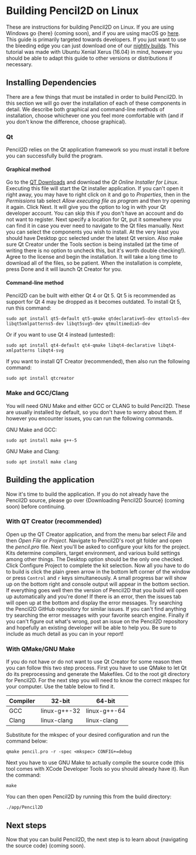 # Building Pencil2D on Linux

These are instructions for building Pencil2D on Linux. If you are using Windows go {here} (coming soon), and if you are using macOS go [here](https://github.com/pencil2d/pencil/blob/master/docs/build_mac.md). This guide is primarily targeted towards developers. If you just want to use the bleeding edge you can just download one of our [nightly builds](https://drive.google.com/drive/folders/0BxdcdOiOmg-CcWhLazdKR1oydHM). This tutorial was made with Ubuntu Xenial Xerus (16.04) in mind, however you should be able to adapt this guide to other versions or distributions if necessary.

## Installing Dependencies

There are a few things that must be installed in order to build Pencil2D. In this section we will go over the installation of each of these components in detail. We describe both graphical and command-line methods of installation, choose whichever one you feel more comfortable with (and if you don't know the difference, choose graphical).

### Qt

Pencil2D relies on the Qt application framework so you must install it before you can successfully build the program.

#### Graphical method

Go to the [QT Downloads](https://www.qt.io/download-open-source/) and download the *Qt Online Installer for Linux*. Executing this file will start the Qt installer application. If you can't open it right away, you may have to right click on it and go to *Properties*, then in the *Permissions* tab select *Allow executing file as program* and then try opening it again. Click Next. It will give you the option to log in with your Qt developer account. You can skip this if you don't have an account and do not want to register. Next specify a location for Qt, put it somewhere you can find it in case you ever need to navigate to the Qt files manually. Next you can select the components you wish to install. At the very least you should have Desktop gcc selected under the latest Qt version. Also make sure Qt Creator under the Tools section is being installed (at the time of writing there is no option to uncheck this, but it's worth double checking!). Agree to the license and begin the installation. It will take a long time to download all of the files, so be patient. When the installation is complete, press Done and it will launch Qt Creator for you.

#### Command-line method

Pencil2D can be built with either Qt 4 or Qt 5. Qt 5 is recommended as support for Qt 4 may be dropped as it becomes outdated. To install Qt 5, run this command:

    sudo apt install qt5-default qt5-qmake qtdeclarative5-dev qttools5-dev libqt5xmlpatterns5-dev libqt5svg5-dev qtmultimedia5-dev

Or if you want to use Qt 4 instead (untested):

    sudo apt install qt4-default qt4-qmake libqt4-declarative libqt4-xmlpatterns libqt4-svg

If you want to install QT Creator (recommended), then also run the following command:

    sudo apt install qtcreator

### Make and GCC/Clang

You will need GNU Make and either GCC or CLANG to build Pencil2D. These are usually installed by default, so you don't have to worry about them. If however you encounter issues, you can run the following commands.

GNU Make and GCC:

    sudo apt install make g++-5

GNU Make and Clang:

    sudo apt install make clang

## Building the application

Now it's time to build the application. If you do not already have the Pencil2D source, please go over {Downloading Pencil2D Source} (coming soon) before continuing.

### With QT Creator (recommended)

Open up the QT Creator application, and from the menu bar select *File* and then *Open File or Project*. Navigate to Pencil2D's root git folder and open the *pencil.pro* file. Next you'll be asked to configure your kits for the project. Kits determine compilers, target environment, and various build settings among other things. The Desktop option should be the only one checked. Click Configure Project to complete the kit selection. Now all you have to do to build is click the plain green arrow in the bottom left corner of the window or press `Control` and `r` keys simultaneously. A small progress bar will show up on the bottom right and console output will appear in the bottom section. If everything goes well then the version of Pencil2D that you build will open up automatically and you're done! If there is an error, then the issues tab will open up at the bottom and display the error messages. Try searching the Pencil2D GitHub repository for similar issues. If you can't find anything try searching the error messages with your favorite search engine. Finally if you can't figure out what's wrong, post an issue on the Pencil2D repository and hopefully an existing developer will be able to help you. Be sure to include as much detail as you can in your report!

### With QMake/GNU Make

If you do not have or do not want to use Qt Creator for some reason then you can follow this two step process. First you have to use QMake to let Qt do its preprocessing and generate the Makefiles. Cd to the root git directory for Pencil2D. For the next step you will need to know the correct mkspec for your computer. Use the table below to find it.

|Compiler|32-bit|64-bit|
|---|---|---|
|GCC|linux-g++-32|linux-g++-64|
|Clang|linux-clang|linux-clang|

Substitute <mkspec> for the mkspec of your desired configuration and run the command below:

    qmake pencil.pro -r -spec <mkspec> CONFIG+=debug

Next you have to use GNU Make to actually compile the source code (this tool comes with XCode Developer Tools so you should already have it). Run the command:

    make

You can then open Pencil2D by running this from the build directory:

    ./app/Pencil2D

## Next steps

Now that you can build Pencil2D, the next step is to learn about {navigating the source code} (coming soon).
